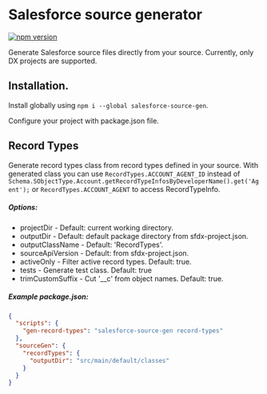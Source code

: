# Salesforce source generator

[![npm version](https://badge.fury.io/js/salesforce-source-gen.svg)](https://badge.fury.io/js/salesforce-source-gen)

Generate Salesforce source files directly from your source.
Currently, only DX projects are supported.

## Installation.
Install globally using `npm i --global salesforce-source-gen`.

Configure your project with package.json file.

## Record Types
Generate record types class from record types defined in your source.
With generated class you can use `RecordTypes.ACCOUNT_AGENT_ID`
instead of `Schema.SObjectType.Account.getRecordTypeInfosByDeveloperName().get('Agent');`
or `RecordTypes.ACCOUNT_AGENT` to access RecordTypeInfo.

##### Options:
* projectDir - Default: current working directory.
* outputDir - Default: default package directory from sfdx-project.json.
* outputClassName - Default: 'RecordTypes'.
* sourceApiVersion - Default: from sfdx-project.json.
* activeOnly - Filter active record types. Default: true.
* tests - Generate test class. Default: true
* trimCustomSuffix - Cut '__c' from object names. Default: true.

##### Example package.json:
```json
{
  "scripts": {
    "gen-record-types": "salesforce-source-gen record-types"
  },
  "sourceGen": {
    "recordTypes": {
      "outputDir": "src/main/default/classes"
    }
  }
}
```

